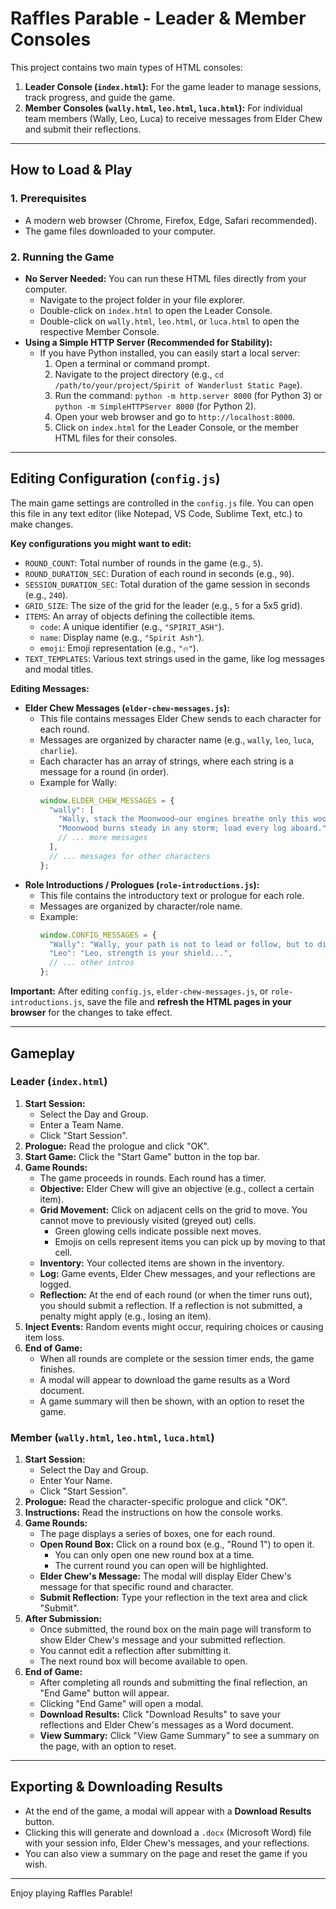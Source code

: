 # Raffles Parable - Leader & Member Consoles

This project contains two main types of HTML consoles:
1.  **Leader Console (`index.html`):** For the game leader to manage sessions, track progress, and guide the game.
2.  **Member Consoles (`wally.html`, `leo.html`, `luca.html`):** For individual team members (Wally, Leo, Luca) to receive messages from Elder Chew and submit their reflections.

---

## How to Load & Play

### 1. Prerequisites

*   A modern web browser (Chrome, Firefox, Edge, Safari recommended).
*   The game files downloaded to your computer.

### 2. Running the Game

*   **No Server Needed:** You can run these HTML files directly from your computer.
    *   Navigate to the project folder in your file explorer.
    *   Double-click on `index.html` to open the Leader Console.
    *   Double-click on `wally.html`, `leo.html`, or `luca.html` to open the respective Member Console.
*   **Using a Simple HTTP Server (Recommended for Stability):**
    *   If you have Python installed, you can easily start a local server:
        1.  Open a terminal or command prompt.
        2.  Navigate to the project directory (e.g., `cd /path/to/your/project/Spirit of Wanderlust Static Page`).
        3.  Run the command: `python -m http.server 8000` (for Python 3) or `python -m SimpleHTTPServer 8000` (for Python 2).
        4.  Open your web browser and go to `http://localhost:8000`.
        5.  Click on `index.html` for the Leader Console, or the member HTML files for their consoles.

---

## Editing Configuration (`config.js`)

The main game settings are controlled in the `config.js` file. You can open this file in any text editor (like Notepad, VS Code, Sublime Text, etc.) to make changes.

**Key configurations you might want to edit:**

*   `ROUND_COUNT`: Total number of rounds in the game (e.g., `5`).
*   `ROUND_DURATION_SEC`: Duration of each round in seconds (e.g., `90`).
*   `SESSION_DURATION_SEC`: Total duration of the game session in seconds (e.g., `240`).
*   `GRID_SIZE`: The size of the grid for the leader (e.g., `5` for a 5x5 grid).
*   `ITEMS`: An array of objects defining the collectible items.
    *   `code`: A unique identifier (e.g., `"SPIRIT_ASH"`).
    *   `name`: Display name (e.g., `"Spirit Ash"`).
    *   `emoji`: Emoji representation (e.g., `"🔥"`).
*   `TEXT_TEMPLATES`: Various text strings used in the game, like log messages and modal titles.

**Editing Messages:**

*   **Elder Chew Messages (`elder-chew-messages.js`):**
    *   This file contains messages Elder Chew sends to each character for each round.
    *   Messages are organized by character name (e.g., `wally`, `leo`, `luca`, `charlie`).
    *   Each character has an array of strings, where each string is a message for a round (in order).
    *   Example for Wally:
        ```javascript
        window.ELDER_CHEW_MESSAGES = {
          "wally": [
            "Wally, stack the Moonwood—our engines breathe only this wood.", // Round 1
            "Moonwood burns steady in any storm; load every log aboard.", // Round 2
            // ... more messages
          ],
          // ... messages for other characters
        };
        ```
*   **Role Introductions / Prologues (`role-introductions.js`):**
    *   This file contains the introductory text or prologue for each role.
    *   Messages are organized by character/role name.
    *   Example:
        ```javascript
        window.CONFIG_MESSAGES = {
          "Wally": "Wally, your path is not to lead or follow, but to disrupt...",
          "Leo": "Leo, strength is your shield...",
          // ... other intros
        };
        ```

**Important:** After editing `config.js`, `elder-chew-messages.js`, or `role-introductions.js`, save the file and **refresh the HTML pages in your browser** for the changes to take effect.

---

## Gameplay

### Leader (`index.html`)

1.  **Start Session:**
    *   Select the Day and Group.
    *   Enter a Team Name.
    *   Click "Start Session".
2.  **Prologue:** Read the prologue and click "OK".
3.  **Start Game:** Click the "Start Game" button in the top bar.
4.  **Game Rounds:**
    *   The game proceeds in rounds. Each round has a timer.
    *   **Objective:** Elder Chew will give an objective (e.g., collect a certain item).
    *   **Grid Movement:** Click on adjacent cells on the grid to move. You cannot move to previously visited (greyed out) cells.
        *   Green glowing cells indicate possible next moves.
        *   Emojis on cells represent items you can pick up by moving to that cell.
    *   **Inventory:** Your collected items are shown in the inventory.
    *   **Log:** Game events, Elder Chew messages, and your reflections are logged.
    *   **Reflection:** At the end of each round (or when the timer runs out), you should submit a reflection. If a reflection is not submitted, a penalty might apply (e.g., losing an item).
5.  **Inject Events:** Random events might occur, requiring choices or causing item loss.
6.  **End of Game:**
    *   When all rounds are complete or the session timer ends, the game finishes.
    *   A modal will appear to download the game results as a Word document.
    *   A game summary will then be shown, with an option to reset the game.

### Member (`wally.html`, `leo.html`, `luca.html`)

1.  **Start Session:**
    *   Select the Day and Group.
    *   Enter Your Name.
    *   Click "Start Session".
2.  **Prologue:** Read the character-specific prologue and click "OK".
3.  **Instructions:** Read the instructions on how the console works.
4.  **Game Rounds:**
    *   The page displays a series of boxes, one for each round.
    *   **Open Round Box:** Click on a round box (e.g., "Round 1") to open it.
        *   You can only open one new round box at a time.
        *   The current round you can open will be highlighted.
    *   **Elder Chew's Message:** The modal will display Elder Chew's message for that specific round and character.
    *   **Submit Reflection:** Type your reflection in the text area and click "Submit".
5.  **After Submission:**
    *   Once submitted, the round box on the main page will transform to show Elder Chew's message and your submitted reflection.
    *   You cannot edit a reflection after submitting it.
    *   The next round box will become available to open.
6.  **End of Game:**
    *   After completing all rounds and submitting the final reflection, an "End Game" button will appear.
    *   Clicking "End Game" will open a modal.
    *   **Download Results:** Click "Download Results" to save your reflections and Elder Chew's messages as a Word document.
    *   **View Summary:** Click "View Game Summary" to see a summary on the page, with an option to reset.

---

## Exporting & Downloading Results

- At the end of the game, a modal will appear with a **Download Results** button.
- Clicking this will generate and download a `.docx` (Microsoft Word) file with your session info, Elder Chew's messages, and your reflections.
- You can also view a summary on the page and reset the game if you wish.

---

Enjoy playing Raffles Parable! 